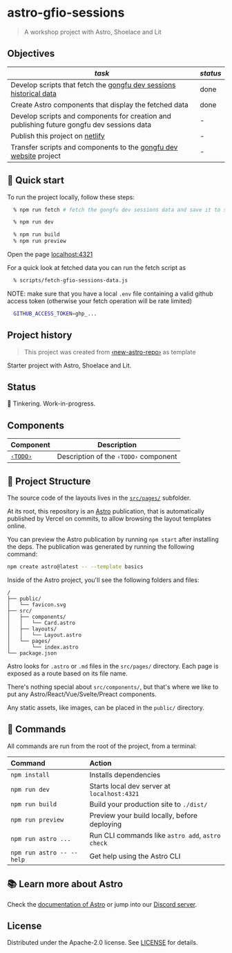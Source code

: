 # astro-gfio-sessions

> A workshop project with Astro, Shoelace and Lit

## Objectives

| _task_ | _status_ |
| --- | --- |
| Develop scripts that fetch the [gongfu dev sessions historical data](https://github.com/gongfudev/sessions/issues) | done |
| Create Astro components that display the fetched data | done |
| Develop scripts and components for creation and publishing future gongfu dev sessions data | - |
| Publish this project on [netlify](https://astro-gfio-sessions.netlify.app/) | - |
| Transfer scripts and components to the [gongfu dev website](https://github.com/gongfudev/website) project| - |

## 🚀 Quick start

To run the project locally, follow these steps:

```sh
  % npm run fetch # fetch the gongfu dev sessions data and save it to src/data/

  % npm run dev

  % npm run build
  % npm run preview
```

Open the page [localhost:4321](http://localhost:4321/)

For a quick look at fetched data you can run the fetch script as

```sh
  % scripts/fetch-gfio-sessions-data.js
```

NOTE: make sure that you have a local `.env` file containing a valid github access token (otherwise your fetch operation will be rate limited)

```sh
  GITHUB_ACCESS_TOKEN=ghp_...
```

## Project history

> This project was created from [‹new-astro-repo›](https://github.com/gongfudev/new-astro-repo) as template

Starter project with Astro, Shoelace and Lit.

## Status

👾 Tinkering. Work-in-progress.

## Components

|Component|Description|
|---|---|
|[`‹TODO›`](TODO)|Description of the `‹TODO›` component|

## 🚀 Project Structure

The source code of the layouts lives in the [`src/pages/`](src/pages/) subfolder.

At its root, this repository is an [Astro](https://astro.build) publication, that is automatically published by Vercel on commits, to allow browsing the layout templates online.

You can preview the Astro publication by running `npm start` after installing the deps. The publication was generated by running the following command:

```sh
npm create astro@latest -- --template basics
```

Inside of the Astro project, you'll see the following folders and files:

```text
/
├── public/
│   └── favicon.svg
├── src/
│   ├── components/
│   │   └── Card.astro
│   ├── layouts/
│   │   └── Layout.astro
│   └── pages/
│       └── index.astro
└── package.json
```

Astro looks for `.astro` or `.md` files in the `src/pages/` directory. Each page is exposed as a route based on its file name.

There's nothing special about `src/components/`, but that's where we like to put any Astro/React/Vue/Svelte/Preact components.

Any static assets, like images, can be placed in the `public/` directory.

## 🧞 Commands

All commands are run from the root of the project, from a terminal:

| Command                   | Action                                           |
| :------------------------ | :----------------------------------------------- |
| `npm install`             | Installs dependencies                            |
| `npm run dev`             | Starts local dev server at `localhost:4321`      |
| `npm run build`           | Build your production site to `./dist/`          |
| `npm run preview`         | Preview your build locally, before deploying     |
| `npm run astro ...`       | Run CLI commands like `astro add`, `astro check` |
| `npm run astro -- --help` | Get help using the Astro CLI                     |

## 📚 Learn more about Astro

Check the [documentation of Astro](https://docs.astro.build) or jump into our [Discord server](https://astro.build/chat).

## License

Distributed under the Apache-2.0 license. See [LICENSE](LICENSE) for details.
